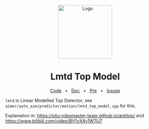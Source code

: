 <p align="center">
  <a href="https://bun.sh"><img src="https://sjtu-robomaster-team.github.io/assets/img/logo.png" alt="Logo" height=170></a>
</p>
<h1 align="center">Lmtd Top Model</h1>

<div align="center">
  <a href="https://github.com/julyfun/rm.cv.fans/blob/main/aimer/auto_aim/predictor/motion/lmtd_top_model.cpp">Code</a>
  <span>&nbsp;&nbsp;•&nbsp;&nbsp;</span>
  <a href="https://sjtu-robomaster-team.github.io/antitop/">Doc</a>
  <span>&nbsp;&nbsp;•&nbsp;&nbsp;</span>
  <a href="https://www.bilibili.com/video/BV1vX4y1W7U7">Pre</a>
  <span>&nbsp;&nbsp;•&nbsp;&nbsp;</span>
  <a href="https://github.com/julyfun/rm.cv.fans/issues/new">Issues</a>
  <br />
</div>

`lmtd` is Linear Modelled Top Detector, see `aimer/auto_aim/predictor/motion/lmtd_top_model.cpp` for this.

Explanation in: https://sjtu-robomaster-team.github.io/antitop/ and https://www.bilibili.com/video/BV1vX4y1W7U7
